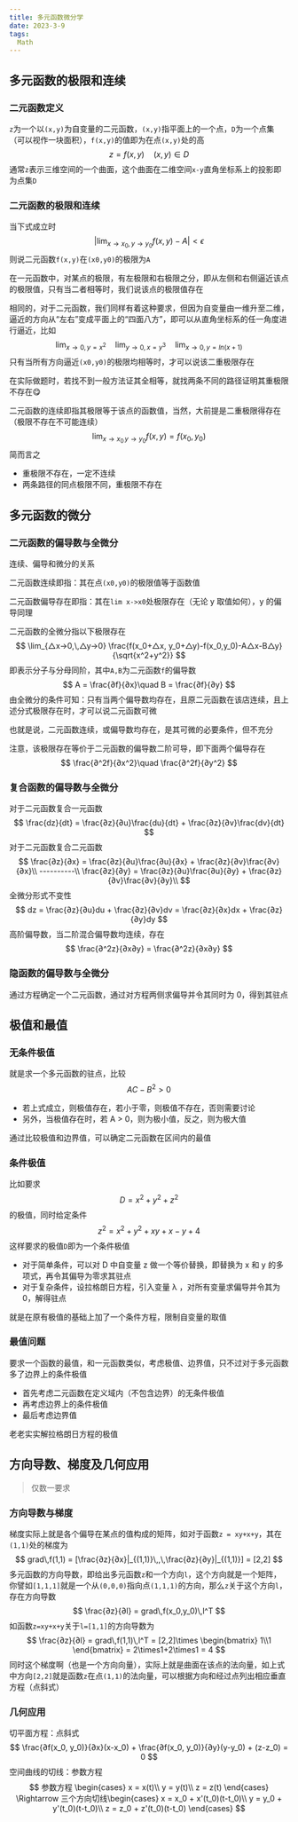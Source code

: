 ```yaml
---
title: 多元函数微分学
date: 2023-3-9
tags:
  Math
---
```


## 多元函数的极限和连续

### 二元函数定义

`z`为一个以`(x,y)`为自变量的二元函数，`(x,y)`指平面上的一个点，`D`为一个点集（可以视作一块面积），`f(x,y)`的值即为在点`(x,y)`处的高
$$
z = f(x,y)\quad(x, y)\in D
$$
通常`z`表示三维空间的一个曲面，这个曲面在二维空间`x-y`直角坐标系上的投影即为点集`D`

### 二元函数的极限和连续

当下式成立时
$$
|\lim_{x\rightarrow x_0,\,y\rightarrow y_0}f(x,y) - A| < \epsilon
$$
则说二元函数`f(x,y)`在`(x0,y0)`的极限为`A`

在一元函数中，对某点的极限，有左极限和右极限之分，即从左侧和右侧逼近该点的极限值，只有当二者相等时，我们说该点的极限值存在

相同的，对于二元函数，我们同样有着这种要求，但因为自变量由一维升至二维，逼近的方向从“左右”变成平面上的“四面八方”，即可以从直角坐标系的任一角度进行逼近，比如
$$
\lim_{x\rightarrow 0,\,y=x^2}\quad
\lim_{y\rightarrow 0,\,x=y^3}\quad
\lim_{x\rightarrow 0,\,y=ln(x+1)}
$$
只有当所有方向逼近`(x0,y0)`的极限均相等时，才可以说该二重极限存在

在实际做题时，若找不到一般方法证其全相等，就找两条不同的路径证明其重极限不存在😋

二元函数的连续即指其极限等于该点的函数值，当然，大前提是二重极限得存在（极限不存在不可能连续）
$$
\lim_{x\rightarrow x_0\,y\rightarrow y_0}f(x,y) = f(x_0, y_0)
$$
简而言之

- 重极限不存在，一定不连续
- 两条路径的同点极限不同，重极限不存在

## 多元函数的微分

### 二元函数的偏导数与全微分

连续、偏导和微分的关系

二元函数连续即指：其在点`(x0,y0)`的极限值等于函数值

二元函数偏导存在即指：其在`lim x->x0`处极限存在（无论 y 取值如何），y 的偏导同理

二元函数的全微分指以下极限存在
$$
\lim_{△x->0,\,△y->0} \frac{f(x_0+△x, y_0+△y)-f(x_0,y_0)-A△x-B△y}{\sqrt{x^2+y^2}}
$$
即表示分子与分母同阶，其中`A,B`为二元函数`f`的偏导数
$$
A = \frac{∂f}{∂x}\quad B = \frac{∂f}{∂y}
$$
由全微分的条件可知：只有当两个偏导数均存在，且原二元函数在该店连续，且上述分式极限存在时，才可以说二元函数可微

也就是说，二元函数连续，或偏导数均存在，是其可微的必要条件，但不充分

注意，该极限存在等价于二元函数的偏导数二阶可导，即下面两个偏导存在
$$
\frac{∂^2f}{∂x^2}\quad \frac{∂^2f}{∂y^2}
$$


### 复合函数的偏导数与全微分

对于二元函数复合一元函数
$$
\frac{dz}{dt} = \frac{∂z}{∂u}\frac{du}{dt} + \frac{∂z}{∂v}\frac{dv}{dt}
$$
对于二元函数复合二元函数
$$
\frac{∂z}{∂x} = \frac{∂z}{∂u}\frac{∂u}{∂x} + \frac{∂z}{∂v}\frac{∂v}{∂x}\\
----------\\
\frac{∂z}{∂y} = \frac{∂z}{∂u}\frac{∂u}{∂y} + \frac{∂z}{∂v}\frac{∂v}{∂y}\\
$$
全微分形式不变性
$$
dz = \frac{∂z}{∂u}du + \frac{∂z}{∂v}dv = \frac{∂z}{∂x}dx + \frac{∂z}{∂y}dy
$$
高阶偏导数，当二阶混合偏导数均连续，存在
$$
\frac{∂^2z}{∂x∂y} = \frac{∂^2z}{∂x∂y}
$$

### 隐函数的偏导数与全微分

通过方程确定一个二元函数，通过对方程两侧求偏导并令其同时为 0，得到其驻点

## 极值和最值

### 无条件极值

就是求一个多元函数的驻点，比较
$$
AC-B^2 > 0
$$

- 若上式成立，则极值存在，若小于零，则极值不存在，否则需要讨论
- 另外，当极值存在时，若 A > 0，则为极小值，反之，则为极大值

通过比较极值和边界值，可以确定二元函数在区间内的最值

### 条件极值

比如要求
$$
D = x^2+y^2+z^2
$$
的极值，同时给定条件
$$
z^2 = x^2+y^2+xy+x-y+4
$$
这样要求的极值`D`即为一个条件极值

- 对于简单条件，可以对 D 中自变量 z 做一个等价替换，即替换为 x 和 y 的多项式，再令其偏导为零求其驻点
- 对于复杂条件，设拉格朗日方程，引入变量 λ ，对所有变量求偏导并令其为 0，解得驻点

就是在原有极值的基础上加了一个条件方程，限制自变量的取值

### 最值问题

要求一个函数的最值，和一元函数类似，考虑极值、边界值，只不过对于多元函数多了边界上的条件极值

- 首先考虑二元函数在定义域内（不包含边界）的无条件极值
- 再考虑边界上的条件极值
- 最后考虑边界值

老老实实解拉格朗日方程的极值

## 方向导数、梯度及几何应用

> 仅数一要求

### 方向导数与梯度

梯度实际上就是各个偏导在某点的值构成的矩阵，如对于函数`z = xy+x+y`，其在`(1,1)`处的梯度为
$$
grad\,f(1,1) = [\frac{∂z}{∂x}|_{(1,1)}\,,\,\frac{∂z}{∂y}|_{(1,1)}] = [2,2]
$$
多元函数的方向导数，即给出多元函数`z`和一个方向`l`，这个方向就是一个矩阵，你譬如`[1,1,1]`就是一个从`(0,0,0)`指向点`(1,1,1)`的方向，那么`z`关于这个方向`l`，存在方向导数
$$
\frac{∂z}{∂l} = grad\,f(x_0,y_0)\,l^T
$$
如函数`z=xy+x+y`关于`l=[1,1]`的方向导数为
$$
\frac{∂z}{∂l} = grad\,f(1,1)\,l^T = [2,2]\times
\begin{bmatrix}
1\\1
\end{bmatrix}
= 2\times1+2\times1 = 4
$$
同时这个梯度啊（也是一个方向向量），实际上就是曲面在该点的法向量，如上式中方向`[2,2]`就是函数`z`在点`(1,1)`的法向量，可以根据方向和经过点列出相应垂直方程（点斜式）

### 几何应用

切平面方程：点斜式
$$
\frac{∂f(x_0, y_0)}{∂x}(x-x_0) + \frac{∂f(x_0, y_0)}{∂y}(y-y_0) + (z-z_0) = 0
$$
空间曲线的切线：参数方程
$$
参数方程
\begin{cases}
x = x(t)\\
y = y(t)\\
z = z(t)
\end{cases}
\Rightarrow
三个方向切线\begin{cases}
x = x_0 + x'(t_0)(t-t_0)\\
y = y_0 + y'(t_0)(t-t_0)\\
z = z_0 + z'(t_0)(t-t_0)
\end{cases}
$$
